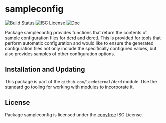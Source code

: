sampleconfig
============

[![Build Status](https://github.com/leedeternal/dcrd/workflows/Build%20and%20Test/badge.svg)](https://github.com/leedeternal/dcrd/actions)
[![ISC License](https://img.shields.io/badge/license-ISC-blue.svg)](http://copyfree.org)
[![Doc](https://img.shields.io/badge/doc-reference-blue.svg)](https://pkg.go.dev/github.com/leedeternal/dcrd/sampleconfig)

Package sampleconfig provides functions that return the contents of sample
configuration files for dcrd and dcrctl.  This is provided for tools that
perform automatic configuration and would like to ensure the generated
configuration files not only include the specifically configured values, but
also provides samples of other configuration options.

## Installation and Updating

This package is part of the `github.com/leedeternal/dcrd` module.  Use the standard
go tooling for working with modules to incorporate it.

## License

Package sampleconfig is licensed under the [copyfree](http://copyfree.org) ISC
License.
